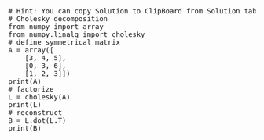 <pre class="file" data-target="clipboard">
# Hint: You can copy Solution to ClipBoard from Solution tab
# Cholesky decomposition
from numpy import array
from numpy.linalg import cholesky
# define symmetrical matrix
A = array([
	[3, 4, 5],
	[0, 3, 6],
	[1, 2, 3]])
print(A)
# factorize
L = cholesky(A)
print(L)
# reconstruct
B = L.dot(L.T)
print(B)
</pre>


